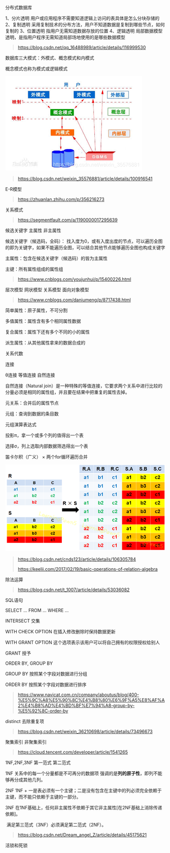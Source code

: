 分布式数据库

1、分片透明
用户或应用程序不需要知道逻辑上访问的表具体是怎么分块存储的
2、复制透明
采用复制技术的分布方法，用户不知道数据是复制到哪些节点，如何复制的
3、位置透明
指用户无需知道数据存放的位置
4、逻辑透明
局部数据模型透明，是指用户程序无需知道局部场地使用的是哪些数据模型

> https://blog.csdn.net/qq_16488989/article/details/116999530



数据库三大模式：外模式、概念模式和内模式

概念模式也称为模式或逻辑模式

![20190917094924429](./pics/20190917094924429.png)

> https://blog.csdn.net/weixin_35576881/article/details/100916541



E-R模型

> https://zhuanlan.zhihu.com/p/356216273



关系模式

> https://segmentfault.com/a/1190000017295639

候选关键字 主属性 非主属性

候选关键字（候选码，全码）： 找入度为0，或有入度出度的节点，可以遍历全图的即为关键字，如果不能遍历全图，可以结合其他节点能够遍历全图也构成关键字

主属性：包含在候选关键字（候选码）的皆为主属性

主键：所有属性组成的属性组

> https://www.cnblogs.com/youjunhui/p/15400226.html



层次模型 网状模型 关系模型 面向对象模型

> https://www.cnblogs.com/daniumeng/p/8717438.html



简单属性：原子属性，不可分割

多值属性：属性含有多个相同属性数据

复合属性：属性下还有多个不同的小的属性

派生属性：从其他属性拿来的数据合成的



关系代数

连接

θ连接 等值连接 自然连接

自然连接（Natural join）是一种特殊的等值连接，它要求两个关系中进行比较的分量必须是相同的属性组，并且要在结果中把重复的属性去掉。

元关系：合并后的属性节点

元组：查询到数据的条目数

元组演算表达式



投影π，拿一个或多个列的值得出一个表

选择σ，列上选取内部数据筛选得出一个表

笛卡尔积（广义） ×   两个for循环遍历合并

![2020041422060260](./pics/2020041422060260.png)

> https://blog.csdn.net/cnds123/article/details/106305784
>
> https://keelii.com/2017/02/19/basic-operations-of-relation-algebra



除法运算

> https://blog.csdn.net/t_1007/article/details/53036082



SQL语句

SELECT ... FROM ... WHERE ...

INTERSECT 交集

WITH CHECK OPTION 在插入修改删除时保持数据更新

WITH GRANT OPTION 这个选项表示该用户可以将自己拥有的权限授权给别人

GRANT 授予



ORDER BY, GROUP BY

GROUP BY 按照某个字段对数据进行分组

ORDER BY 按照某个字段对数据进行排序

> https://www.navicat.com.cn/company/aboutus/blog/400-%E5%9C%A8%E5%90%8C%E4%B8%80%E6%9F%A5%E8%AF%A2%E4%B8%AD%E4%BD%BF%E7%94%A8-group-by-%E5%92%8C-order-by



distinct 去除重复项

> https://blog.csdn.net/weixin_36210698/article/details/73496673



聚集索引 非聚集索引

> https://cloud.tencent.com/developer/article/1541265





1NF,2NF,3NF 第一范式 第二范式

1NF   关系中的每一个分量都是不可再分的数据项   强调的是**列的原子性**，即列不能够再分成其他几列。

2NF   1NF + 一是表必须有一个主键；二是没有包含在主键中的列必须完全依赖于主键，而不能只依赖于主键的一部分。 

3NF   在1NF基础上，任何非主属性不依赖于其它非主属性[在2NF基础上消除传递依赖]。

​           满足第三范式（3NF）必须满足第二范式（2NF）。

> https://blog.csdn.net/Dream_angel_Z/article/details/45175621 



活锁和死锁

